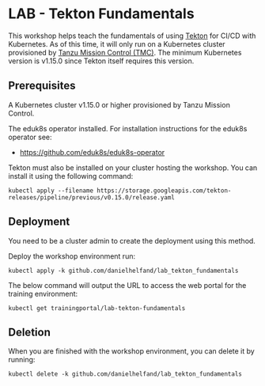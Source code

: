 LAB - Tekton Fundamentals
=========================

This workshop helps teach the fundamentals of using [Tekton](https://github.com/tektoncd/pipeline) for CI/CD with Kubernetes. 
As of this time, it will only run on a Kubernetes cluster provisioned by [Tanzu Mission Control (TMC)](https://tanzu.vmware.com/mission-control?gclid=CjwKCAjw-YT1BRAFEiwAd2WRtqC0WthDAKNAPUQzJF0lMXKelEd1gUJhj4UM9wkHHBK-GXlPeIt99hoCZZIQAvD_BwE). The minimum Kubernetes version is v1.15.0 since Tekton itself requires this version.

Prerequisites
-------------

A Kubernetes cluster v1.15.0 or higher provisioned by Tanzu Mission Control.

The eduk8s operator installed. For installation instructions for the eduk8s operator see:

* https://github.com/eduk8s/eduk8s-operator

Tekton must also be installed on your cluster hosting the workshop. You can install it using the following command:

```
kubectl apply --filename https://storage.googleapis.com/tekton-releases/pipeline/previous/v0.15.0/release.yaml
```

Deployment
----------

You need to be a cluster admin to create the deployment using this method.

Deploy the workshop environment run:

```
kubectl apply -k github.com/danielhelfand/lab_tekton_fundamentals
```

The below command will output the URL to access the web portal for the training environment:

```
kubectl get trainingportal/lab-tekton-fundamentals
```

Deletion
--------

When you are finished with the workshop environment, you can delete it by running:

```
kubectl delete -k github.com/danielhelfand/lab_tekton_fundamentals
```
